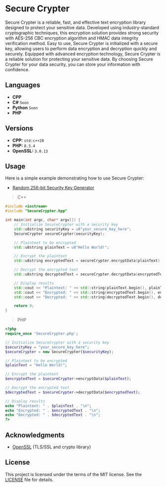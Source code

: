 # Secure Crypter

Secure Crypter is a reliable, fast, and effective text encryption library designed to protect your sensitive data. Developed using industry-standard cryptographic techniques, this encryption solution provides strong security with AES-256 CBC encryption algorithm and HMAC data integrity verification method. Easy to use, Secure Crypter is initialized with a secure key, allowing users to perform data encryption and decryption quickly and securely. Equipped with advanced encryption technology, Secure Crypter is a reliable solution for protecting your sensitive data. By choosing Secure Crypter for your data security, you can store your information with confidence.

## Languages
- **CPP**
- **C#** `Soon`
- **Python** `Soon`
- **PHP**

## Versions
- **CPP:** `std:c++20`
- **PHP:** `8.3.4`
- **OpenSSL:** `3.0.13`

## Usage 

Here is a simple example demonstrating how to use Secure Crypter:
- [Random 256-bit Security Key Generator](https://acte.ltd/utils/randomkeygen)


> C++
```cpp
#include <iostream>
#include "SecureCrypter.hpp"

int main(int argc, char* argv[]) {
    // Initialize SecureCrypter with a security key
    std::u8string securityKey = u8"your_secure_key_here";
    SecureCrypter secureCrypter(securityKey);

    // Plaintext to be encrypted
    std::u8string plainText = u8"Hello World!";

    // Encrypt the plaintext
    std::u8string encryptedText = secureCrypter.encryptData(plainText);

    // Decrypt the encrypted text
    std::u8string decryptedText = secureCrypter.decryptData(encryptedText);

    // Display results
    std::cout << "Plaintext: " << std::string(plainText.begin(), plainText.end()) << std::endl;
    std::cout << "Encrypted: " << std::string(encryptedText.begin(), encryptedText.end()) << std::endl;
    std::cout << "Decrypted: " << std::string(decryptedText.begin(), decryptedText.end()) << std::endl;

    return 0;
}
```

> PHP
```php
<?php
require_once 'SecureCrypter.php';

// Initialize SecureCrypter with a security key
$securityKey = "your_secure_key_here";
$secureCrypter = new SecureCrypter($securityKey);

// Plaintext to be encrypted
$plainText = "Hello World!";

// Encrypt the plaintext
$encryptedText = $secureCrypter->encryptData($plainText);

// Decrypt the encrypted text
$decryptedText = $secureCrypter->decryptData($encryptedText);

// Display results
echo "Plaintext: " . $plainText . "\n";
echo "Encrypted: " . $encryptedText . "\n";
echo "Decrypted: " . $decryptedText . "\n";
?>
```

## Acknowledgments
- [OpenSSL](https://github.com/openssl/openssl) (TLS/SSL and crypto library)

## License

This project is licensed under the terms of the MIT license. See the [LICENSE](https://github.com/furkankadirguzeloglu/SecureCrypter/blob/main/LICENSE) file for details.
